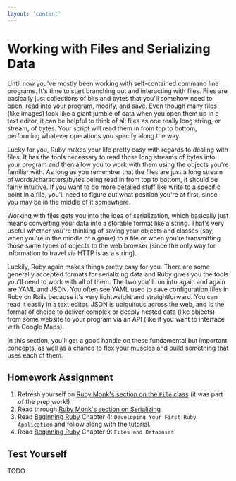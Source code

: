 ```yaml
---
layout: 'content'
---
```


# Working with Files and Serializing Data

Until now you've mostly been working with self-contained command line programs.  It's time to start branching out and interacting with files.  Files are basically just collections of bits and bytes that you'll somehow need to open, read into your program, modify, and save.  Even though many files (like images) look like a giant jumble of data when you open them up in a text editor, it can be helpful to think of all files as one really long string, or stream, of bytes.  Your script will read them in from top to bottom, performing whatever operations you specify along the way.

Lucky for you, Ruby makes your life pretty easy with regards to dealing with files.  It has the tools necessary to read those long streams of bytes into your program and then allow you to work with them using the objects you're familiar with.  As long as you remember that the files are just a long stream of words/characters/bytes being read in from top to bottom, it should be fairly intuitive.  If you want to do more detailed stuff like write to a specific point in a file, you'll need to figure out what position you're at first, since you may be in the middle of it somewhere.

Working with files gets you into the idea of serialization, which basically just means converting your data into a storable format like a string.  That's very useful whether you're thinking of saving your objects and classes (say, when you're in the middle of a game) to a file or when you're transmitting those same types of objects to the web browser (since the only way for information to travel via HTTP is as a string). 

Luckily, Ruby again makes things pretty easy for you. There are some generally accepted formats for serializing data and Ruby gives you the tools you'll need to work with all of them.  The two you'll run into again and again are YAML and JSON.  You often see YAML used to save configuration files in Ruby on Rails because it's very lightweight and straightforward.  You can read it easily in a text editor.  JSON is ubiquitous across the web, and is the format of choice to deliver complex or deeply nested data (like objects) from some website to your program via an API (like if you want to interface with Google Maps).

In this section, you'll get a good handle on these fundamental but important concepts, as well as a chance to flex your muscles and build something that uses each of them.

## Homework Assignment

1. Refresh yourself on [Ruby Monk's section on the `File` class](http://rubymonk.com/learning/books/1/chapters/42-introduction-to-i-o/lessons/90-using-the-io-class) (it was part of the prep work!)
2. Read through [Ruby Monk's section on Serializing](http://rubymonk.com/learning/books/4-ruby-primer-ascent/chapters/45-more-classes/lessons/104-serializing)
1. Read [Beginning Ruby](http://beginningruby.org/) Chapter 4: `Developing Your First Ruby Application` and follow along with the tutorial.
2. Read [Beginning Ruby](http://beginningruby.org/) Chapter 9: `Files and Databases`

## Test Yourself
TODO
